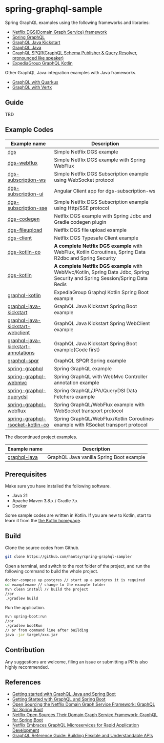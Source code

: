 # spring-graphql-sample

Spring GraphQL examples using the following frameworks and libraries:

* [Netflix DGS(Domain Graph Service) framework](https://netflix.github.io/dgs/) 
* [Spring GraphQL](https://github.com/spring-projects/spring-graphql)
* [GraphQL Java Kickstart](https://www.graphql-java-kickstart.com/)
* [GraphQL Java](https://www.graphql-java.com/)
* [GraphQL SPQR(GraphQL Schema Publisher & Query Resolver, pronounced like speaker)](https://github.com/leangen/graphql-spqr)
* [ExpediaGroup GraphQL Kotlin](https://opensource.expediagroup.com/graphql-kotlin/docs)

Other GraphQL Java integration examples with Java frameworks.

* [GraphQL with Quarkus](https://github.com/hantsy/quarkus-sandbox)
* [GraphQL with Vertx](https://github.com/hantsy/vertx-sandbox)

## Guide

TBD

## Example Codes
|  Example name       | Description     |
| ---- | ---- |
|[dgs](./dgs)  | Simple Netflix DGS example|
|[dgs-webflux](./dgs-webflux)| Simple Netflix DGS example with Spring WebFlux|
|[dgs-subscription-ws](./dgs-subscription-ws) | Simple Netflix DGS Subscription example using WebSocket protocol|
|[dgs-subscription-ui](./dgs-subscription-ui)  | Angular Client app for dgs-subscription-ws|
|[dgs-subscription-sse](./dgs-subscription-sse)  | Simple Netflix DGS Subscription example using Http/SSE protocol|
|[dgs-codegen](./dgs-codegen) | Netflix DGS example with Spring Jdbc and Gradle codegen plugin|
|[dgs-fileupload](./dgs-fileupload) | Netflix DGS file upload example|
|[dgs-client](./dgs-client) | Netflix DGS Typesafe Client example|
|[dgs-kotlin-co](./dgs-kotlin-co) | **A complete Netflix DGS example** with WebFlux, Kotlin Coroutines, Spring Data R2dbc and Spring Security|
|[dgs-kotlin](./dgs-kotlin) | **A complete Netflix DGS example** with WebMvc/Kotlin, Spring Data Jdbc, Spring Security and Spring Session/Spring Data Redis|
|[graphql-kotlin](./graphql-kotlin) |  ExpediaGroup Graphql Kotlin Spring Boot example|
|[graphql-java-kickstart](./graphql-java-kickstart)  | GraphQL Java Kickstart Spring Boot example|
|[graphql-java-kickstart-webclient](./graphql-java-kickstart-webclient) | GraphQL Java Kickstart Spring WebClient example|
|[graphql-java-kickstart-annotations](./graphql-java-kickstart-annotations) | GraphQL Java Kickstart Spring Boot example(Code first)|
|[graphql-spqr](./graphql-spqr)| GraphQL SPQR Spring example|
|[spring-graphql](./spring-graphql) | Spring GraphQL example|
|[spring-graphql-webmvc](./spring-graphql-webmvc) | Spring GraphQL with WebMvc Controller annotation example|
|[spring-graphql-querydsl](./spring-graphql-querydsl)| Spring GraphQL/JPA/QueryDSl Data Fetchers example|
|[spring-graphql-webflux](./spring-graphql-webflux) | Spring GraphQL/WebFlux example with WebSocket transport protocol |
|[spring-graphql-rsocket-kotlin-co](./spring-graphql-rsocket-kotlin-co) | Spring GraphQL/WebFlux/Kotlin Coroutines example with RSocket transport protocol |


The discontinued project examples.

|  Example name       | Description     |
| ---- | ---- |
|[graphql-java](./graphql-java) | GraphQL Java vanilla Spring Boot example|

## Prerequisites

Make sure you have installed the following software.

* Java 21
* Apache Maven 3.8.x / Gradle 7.x
* Docker

Some sample codes are written in Kotlin. If you are new to Kotlin, start to learn it from the [the Kotlin homepage](https://kotlinlang.org/).

## Build 

Clone the source codes from Github.

```bash
git clone https://github.com/hantsy/spring-graphql-sample/
```

Open a terminal, and switch to the root folder of the project, and run the following command to build the whole project.

```bash
docker-compose up postgres // start up a postgres it is required
cd examplename // change to the example folder
mvn clean install // build the project
//or
./gradlew build
```

Run the application.

```bash
mvn spring-boot:run 
//or 
./gradlew bootRun
// or from command line after building
java -jar target/xxx.jar
```


## Contribution

Any suggestions are welcome, filing an issue or submitting a PR is also highly recommended.  



## References

* [Getting started with GraphQL Java and Spring Boot](https://www.graphql-java.com/tutorials/getting-started-with-spring-boot/)
* [Getting Started with GraphQL and Spring Boot](https://www.baeldung.com/spring-graphql)
* [Open Sourcing the Netflix Domain Graph Service Framework: GraphQL for Spring Boot](https://netflixtechblog.com/open-sourcing-the-netflix-domain-graph-service-framework-graphql-for-spring-boot-92b9dcecda18)
* [Netflix Open Sources Their Domain Graph Service Framework: GraphQL for Spring Boot ](https://www.infoq.com/news/2021/02/netflix-graphql-spring-boot/)
* [Netflix Embraces GraphQL Microservices for Rapid Application Development ](https://www.infoq.com/news/2021/03/netflix-graphql-microservices/)
* [GraphQL Reference Guide: Building Flexible and Understandable APIs ](https://www.infoq.com/articles/GraphQL-ultimate-guide/)
